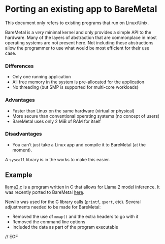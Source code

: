 # Porting an existing app to BareMetal

This document only refers to existing programs that run on Linux/Unix.

BareMetal is a *very* minimal kernel and only provides a simple API to the hardware. Many of the layers of abstraction that are commonplace in most operating systems are not present here. Not including these abstractions allow the programmer to use what would be most efficient for their use case.

### Differences

- Only one running application
- All free memory in the system is pre-allocated for the application
- No threading (but SMP is supported for multi-core workloads)

### Advantages

- Faster than Linux on the same hardware (virtual or physical)
- More secure than conventional operating systems (no concept of users)
- BareMetal uses only 2 MiB of RAM for itself

### Disadvantages

- You can't just take a Linux app and compile it to BareMetal (at the moment).

A `syscall` library is in the works to make this easier.


## Example

[llama2.c](https://github.com/karpathy/llama2.c) is a program written in C that allows for Llama 2 model inference. It was recently ported to BareMetal [here](https://github.com/IanSeyler/llama2.c).

Newlib was used for the C library calls (`printf`, `qsort`, etc). Several adjustments needed to be made for BareMetal:

- Removed the use of `mmap()` and the extra headers to go with it
- Removed the command line options
- Included the data as part of the program executable


// EOF